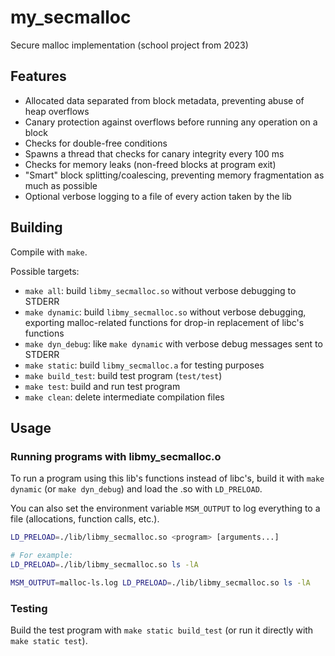 # my_secmalloc

Secure malloc implementation (school project from 2023)

## Features

- Allocated data separated from block metadata, preventing abuse of heap overflows
- Canary protection against overflows before running any operation on a block
- Checks for double-free conditions
- Spawns a thread that checks for canary integrity every 100 ms
- Checks for memory leaks (non-freed blocks at program exit)
- "Smart" block splitting/coalescing, preventing memory fragmentation as much as possible
- Optional verbose logging to a file of every action taken by the lib

## Building

Compile with `make`.

Possible targets:

- `make all`: build `libmy_secmalloc.so` without verbose debugging to STDERR
- `make dynamic`: build `libmy_secmalloc.so` without verbose debugging, exporting malloc-related functions for drop-in replacement of libc's functions
- `make dyn_debug`: like `make dynamic` with verbose debug messages sent to STDERR
- `make static`: build `libmy_secmalloc.a` for testing purposes
- `make build_test`: build test program (`test/test`)
- `make test`: build and run test program
- `make clean`: delete intermediate compilation files

## Usage

### Running programs with libmy_secmalloc.o

To run a program using this lib's functions instead of libc's, build it with `make dynamic` (or `make dyn_debug`) and load the .so with `LD_PRELOAD`.

You can also set the environment variable `MSM_OUTPUT` to log everything to a file (allocations, function calls, etc.).

```bash
LD_PRELOAD=./lib/libmy_secmalloc.so <program> [arguments...]

# For example:
LD_PRELOAD=./lib/libmy_secmalloc.so ls -lA

MSM_OUTPUT=malloc-ls.log LD_PRELOAD=./lib/libmy_secmalloc.so ls -lA
```

### Testing

Build the test program with `make static build_test` (or run it directly with `make static test`).
